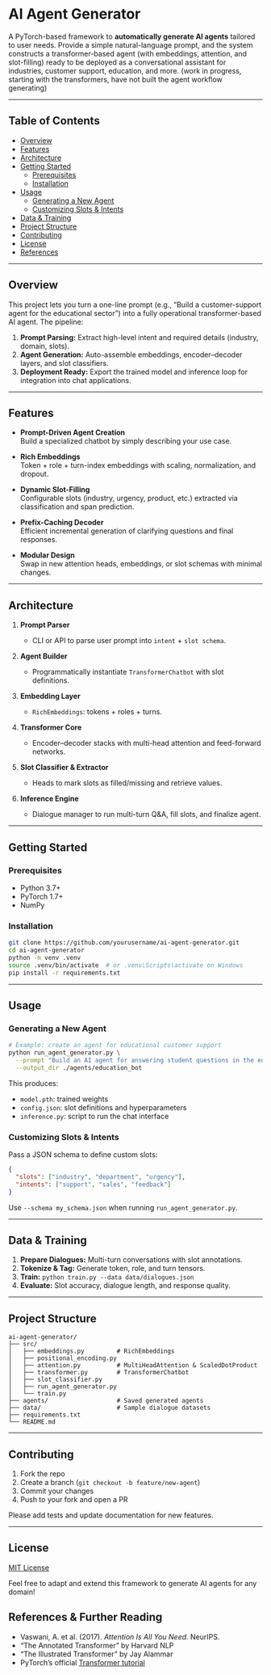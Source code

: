 # AI Agent Generator

A PyTorch-based framework to **automatically generate AI agents** tailored to user needs. Provide a simple natural-language prompt, and the system constructs a transformer-based agent (with embeddings, attention, and slot-filling) ready to be deployed as a conversational assistant for industries, customer support, education, and more. (work in progress, starting with the transformers, have not built the agent workflow generating)

---

## Table of Contents

- [Overview](#overview)
- [Features](#features)
- [Architecture](#architecture)
- [Getting Started](#getting-started)
  - [Prerequisites](#prerequisites)
  - [Installation](#installation)
- [Usage](#usage)
  - [Generating a New Agent](#generating-a-new-agent)
  - [Customizing Slots & Intents](#customizing-slots--intents)
- [Data & Training](#data--training)
- [Project Structure](#project-structure)
- [Contributing](#contributing)
- [License](#license)
- [References](#References-&-further-readings)

---

## Overview

This project lets you turn a one-line prompt (e.g., “Build a customer-support agent for the educational sector”) into a fully operational transformer-based AI agent. The pipeline:

1. **Prompt Parsing:** Extract high-level intent and required details (industry, domain, slots).
2. **Agent Generation:** Auto-assemble embeddings, encoder–decoder layers, and slot classifiers.
3. **Deployment Ready:** Export the trained model and inference loop for integration into chat applications.

---

## Features

- **Prompt-Driven Agent Creation**  
  Build a specialized chatbot by simply describing your use case.

- **Rich Embeddings**  
  Token + role + turn-index embeddings with scaling, normalization, and dropout.

- **Dynamic Slot-Filling**  
  Configurable slots (industry, urgency, product, etc.) extracted via classification and span prediction.

- **Prefix-Caching Decoder**  
  Efficient incremental generation of clarifying questions and final responses.

- **Modular Design**  
  Swap in new attention heads, embeddings, or slot schemas with minimal changes.

---

## Architecture

1. **Prompt Parser**  
   - CLI or API to parse user prompt into `intent` + `slot schema`.

2. **Agent Builder**  
   - Programmatically instantiate `TransformerChatbot` with slot definitions.

3. **Embedding Layer**  
   - `RichEmbeddings`: tokens + roles + turns.

4. **Transformer Core**  
   - Encoder–decoder stacks with multi-head attention and feed-forward networks.

5. **Slot Classifier & Extractor**  
   - Heads to mark slots as filled/missing and retrieve values.

6. **Inference Engine**  
   - Dialogue manager to run multi-turn Q&A, fill slots, and finalize agent.

---

## Getting Started

### Prerequisites

- Python 3.7+  
- PyTorch 1.7+  
- NumPy

### Installation

```bash
git clone https://github.com/yourusername/ai-agent-generator.git
cd ai-agent-generator
python -m venv .venv
source .venv/bin/activate  # or .venv\Scripts\activate on Windows
pip install -r requirements.txt
```

---

## Usage

### Generating a New Agent

```bash
# Example: create an agent for educational customer support
python run_agent_generator.py \
  --prompt "Build an AI agent for answering student questions in the educational sector" \
  --output_dir ./agents/education_bot
```

This produces:
- `model.pth`: trained weights
- `config.json`: slot definitions and hyperparameters
- `inference.py`: script to run the chat interface

### Customizing Slots & Intents

Pass a JSON schema to define custom slots:

```json
{
  "slots": ["industry", "department", "urgency"],
  "intents": ["support", "sales", "feedback"]
}
```

Use `--schema my_schema.json` when running `run_agent_generator.py`.

---

## Data & Training

1. **Prepare Dialogues:** Multi-turn conversations with slot annotations.
2. **Tokenize & Tag:** Generate token, role, and turn tensors.
3. **Train:** `python train.py --data data/dialogues.json`
4. **Evaluate:** Slot accuracy, dialogue length, and response quality.

---

## Project Structure

```
ai-agent-generator/
├── src/
│   ├── embeddings.py         # RichEmbeddings
│   ├── positional_encoding.py
│   ├── attention.py          # MultiHeadAttention & ScaledDotProduct
│   ├── transformer.py        # TransformerChatbot
│   ├── slot_classifier.py
│   ├── run_agent_generator.py
│   └── train.py
├── agents/                   # Saved generated agents
├── data/                     # Sample dialogue datasets
├── requirements.txt
└── README.md
```

---

## Contributing

1. Fork the repo  
2. Create a branch (`git checkout -b feature/new-agent`)  
3. Commit your changes  
4. Push to your fork and open a PR

Please add tests and update documentation for new features.

---

## License

[MIT License](LICENSE)

Feel free to adapt and extend this framework to generate AI agents for any domain!

## References & Further Reading

- Vaswani, A. et al. (2017). *Attention Is All You Need*. NeurIPS.  
- “The Annotated Transformer” by Harvard NLP  
- “The Illustrated Transformer” by Jay Alammar  
- PyTorch’s official [Transformer tutorial](https://pytorch.org/tutorials/beginner/transformer_tutorial.html)

